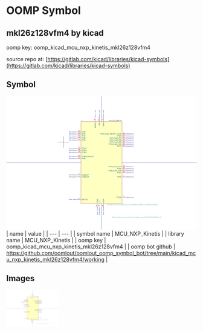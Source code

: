 # OOMP Symbol  
## mkl26z128vfm4  by kicad  
  
oomp key: oomp_kicad_mcu_nxp_kinetis_mkl26z128vfm4  
  
source repo at: [https://gitlab.com/kicad/libraries/kicad-symbols](https://gitlab.com/kicad/libraries/kicad-symbols)  
## Symbol  
  
[![working.png](working_600.png)](working.png)  
| name | value | 
| --- | --- | 
| symbol name | MCU_NXP_Kinetis | 
| library name | MCU_NXP_Kinetis | 
| oomp key | oomp_kicad_mcu_nxp_kinetis_mkl26z128vfm4 | 
| oomp bot github | https://github.com/oomlout/oomlout_oomp_symbol_bot/tree/main/kicad_mcu_nxp_kinetis_mkl26z128vfm4/working | 
## Images  
  
[![working.png](working_140.png)](working.png)  
